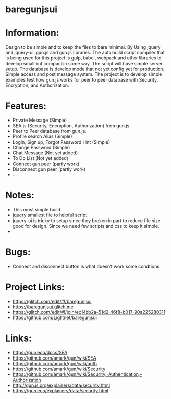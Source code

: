 # baregunjsui

# Information:
  Design to be simple and to keep the files to bare minimal. By Using jquery and jquery-ui, gun.js and gun.js libraries. The auto build script compiler that is being used for this project is gulp, babel, webpack and other libraries to develop small but compact in some way. The script will have simple server setup. The database is develop mode that not yet config yet for production. Simple access and post message system. The project is to develop simple examples test how gun.js works for peer to peer database with Security, Encryption, and Authorization.
 
# Features:
 * Private Message (Simple)
 * SEA.js (Security, Encryption, Authorization) from gun.js
 * Peer to Peer database from gun.js.
 * Profile search Alias (Simple)
 * Login, Sign up, Forgot Password Hint (Simple)
 * Change Password (Simple)
 * Chat Message (Not yet added)
 * To Do List (Not yet added)
 * Connect gun peer (partly work)
 * Disconnect gun peer (partly work)
 * ...

# Notes:
 * This most simple build.
 * jquery smallest file to helpful script
 * jquery-ui is tricky to setup since they broken in part to reduce file size good for design. Since we need few scripts and css to keep it simple.
 * 

# Bugs:
 * Connect and disconnect button is what doesn't work some condtions.

# Project Links:
 * https://glitch.com/edit/#!/baregunjsui
 * https://baregunjsui.glitch.me
 * https://glitch.com/edit/#!/join/ec14bb2a-51d2-46f8-b017-90a225280311
 * https://github.com/Lightnet/baregunjsui
 
# Links:
 * https://gun.eco/docs/SEA
 * https://github.com/amark/gun/wiki/SEA
 * https://github.com/amark/gun/wiki/auth
 * https://github.com/amark/gun/wiki/Security
 * https://github.com/amark/gun/wiki/Security,-Authentication,-Authorization
 * http://gun.js.org/explainers/data/security.html
 * https://gun.eco/explainers/data/security.html